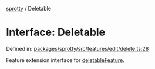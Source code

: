 
[sprotty](../globals) / Deletable

# Interface: Deletable

Defined in: [packages/sprotty/src/features/edit/delete.ts:28](https://github.com/eclipse-sprotty/sprotty/blob/f9b2433481cc27a1ac0c92d525a92039ae7f6c76/packages/sprotty/src/features/edit/delete.ts#L28)

Feature extension interface for [deletableFeature](../Variable.deletableFeature).
